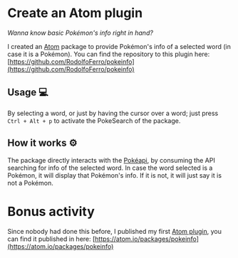 # Create an Atom plugin

*Wanna know basic Pokémon's info right in hand?*

I created an [Atom](https://atom.io/) package to provide Pokémon's info of a selected word (in case it is a Pokémon). You can find the repository to this plugin here: [https://github.com/RodolfoFerro/pokeinfo](https://github.com/RodolfoFerro/pokeinfo)

## Usage 💻

By selecting a word, or just by having the cursor over a word; just press `Ctrl + Alt + p` to activate the PokeSearch of the package.

## How it works ⚙️

The package directly interacts with the [Pokéapi](https://pokeapi.co/), by consuming the API searching for info of the selected word. In case the word selected is a Pokémon, it will display that Pokémon's info. If it is not, it will just say it is not a Pokémon.

# Bonus activity

Since nobody had done this before, I published my first [Atom plugin](https://atom.io/packages), you can find it published in here: [https://atom.io/packages/pokeinfo](https://atom.io/packages/pokeinfo)
